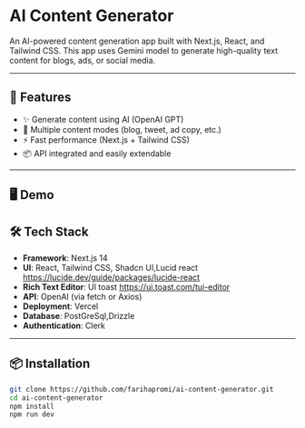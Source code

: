 #  AI Content Generator

An AI-powered content generation app built with Next.js, React, and Tailwind CSS. This app uses Gemini model to generate high-quality text content for blogs, ads, or social media.

---

## 🚀 Features

- ✨ Generate content using AI (OpenAI GPT)
- 💬 Multiple content modes (blog, tweet, ad copy, etc.)
- ⚡ Fast performance (Next.js + Tailwind CSS)
- 📦 API integrated and easily extendable

---

## 🖥️ Demo



## 🛠️ Tech Stack

- **Framework**: Next.js 14
- **UI**: React, Tailwind CSS, Shadcn UI,Lucid react https://lucide.dev/guide/packages/lucide-react
- **Rich Text Editor**: UI toast https://ui.toast.com/tui-editor
- **API**: OpenAI (via fetch or Axios)
- **Deployment**: Vercel
- **Database**: PostGreSql,Drizzle
- **Authentication**: Clerk

---

## 📦 Installation

```bash
git clone https://github.com/farihapromi/ai-content-generator.git
cd ai-content-generator
npm install
npm run dev

